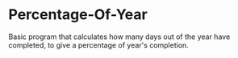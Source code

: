 # Percentage-Of-Year
Basic program that calculates how many days out of the year have completed, to give a percentage of year's completion.

